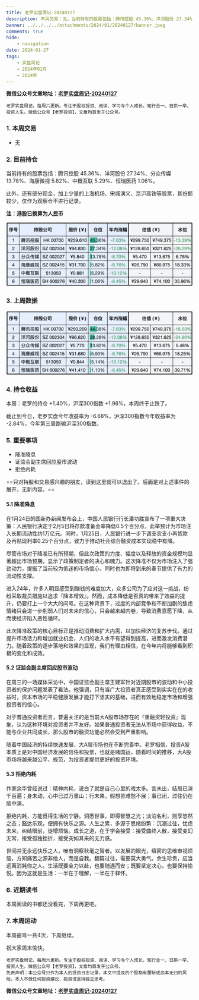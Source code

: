 ```yaml
---
title: 老罗实盘周记-20240127
description: 本周交易：无。当前持有的股票包括：腾讯控股 45.36%、洋河股份 27.34%、分众传媒 13.78%、海康微视 5.82%、中概互联 5.29%、恒瑞医药 1.06%。此外，还有部分现金，加上少量的上海机场、宋城演义、京沪高铁等股票，其份额较少，仅作为观察仓不进行记录。本周：老罗的持仓 +1.40%，沪深300指数 +1.96%，本周终于止跌了。截止到今日，老罗实盘今年收益率为 -6.68%，沪深300指数今年收益率为 -2.84%，今年第三周跑输沪深300指数。
banner: ../../../../attachments/2024/01/20240127/banner.jpeg
comments: true
hide:
    - navigation
date: 2024-01-27
tags:
    - 实盘周记
    - 2024年01月
    - 2024年
---
```


__微信公众号文章地址：[老罗实盘周记-20240127](https://mp.weixin.qq.com/s/AFPLv5vGKxsYR3wiypTdHw)__

```
老罗实盘周记，每周六更新。专注于股权投资、阅读、学习与个人成长，知行合一、日拱一卒、投资人生。微信公众号【老罗投资】，文章均首发于公众号。
```

### 1. 本周交易

+ 无

### 2. 目前持仓

当前持有的股票包括：腾讯控股 45.36%、洋河股份 27.34%、分众传媒 13.78%、海康微视 5.82%、中概互联 5.29%、恒瑞医药 1.06%。

此外，还有部分现金，加上少量的上海机场、宋城演义、京沪高铁等股票，其份额较少，仅作为观察仓不进行记录。

**注：港股已换算为人民币**

![目前持仓](../../../attachments/2024/01/20240127/1.jpg)

### 3. 上周数据

![上周数据](../../../attachments/2024/01/20240127/2.jpg)

### 4. 持仓收益

本周：老罗的持仓 <span class="red">+1.40%</span>，沪深300指数 <span class="red">+1.96%</span>，本周终于止跌了。

截止到今日，老罗实盘今年收益率为 <span class="green">-6.68%</span>，沪深300指数今年收益率为 <span class="green">-2.84%</span>，今年第三周跑输沪深300指数。

### 5. 重要事项

+ 降准降息
+ 证监会副主席回应股市波动
+ 拒绝内耗

==只对持股和交易感兴趣的朋友，读到这里就可以退出了。后面是对上述事件的展开，无新内容。==

#### 5.1 降准降息

在1月24日的国新办新闻发布会上，中国人民银行行长潘功胜宣布了一项重大决策：人民银行决定于2月5日将存款准备金率降低0.5个百分点，此举预计为市场注入长期流动性约1万亿元。同时，1月25日，人民银行进一步下调支农支小再贷款及再贴现利率0.25个百分点，致力于推动社会综合融资成本实现稳中有降。

尽管市场对于降准已有所预期，但此次政策的力度、幅度以及释放的资金规模均显著超出市场预期，显示了政策制定者的决心和魄力。这次降准不仅为市场注入了强劲动力，提振了当前较为低迷的市场信心，同时也为即将到来的春节提供了有力的流动性支撑。

进入24年，许多人明显感受到赚钱的难度加大，众多公司为了应对这一挑战，纷纷采取裁员措施以追求『降本增效』。然而，成本降低是否真的带来了效益的提升，仍要打上一个大大的问号。在这种背景下，过度的内部竞争和不断加剧的焦虑情绪只会进一步削弱人们对未来的信心，只会越来越内卷，导致消费意愿下降，从而使经济陷入恶性循环。

此次降准政策的核心目标正是推动消费和扩大内需，以加快经济的复苏步伐。通过提升市场活力和增加就业机会，人们的收入水平有望得到提高，进而激发消费潜力。随着政策的逐步落地和效果的显现，我们有理由相信，在今年内将能够看到积极的变化和成效。

#### 5.2 证监会副主席回应股市波动

在周三的一场媒体采访中，中国证监会副主席王建军针对近期股市的波动和中小投资者的保护问题发表了看法。他强调，只有当广大投资者真正感受到实实在在的收益时，资本市场的平稳健康发展才能打下坚实的基础，进而有效地稳定市场和增强投资者的信心。

对于普通投资者而言，普遍关注的是当前大A股市场存在的『重融资轻投资』现象，认为这种环境对投资者并不友好。如果普通投资者无法从市场中获得收益，不能与企业共同成长，那么股市的融资功能必然会受到严重影响。

随着中国经济的持续快速发展，大A股市场也在不断完善中。老罗相信，投资A股本质上是对中国经济发展的信任和投票，也就是赌国运，随着时间的推移，大A股市场将越来越公平、规范，为投资者提供更好的投资环境。

#### 5.3 拒绝内耗

作家余华曾经说过：精神内耗，说白了就是自己心里的戏太多。言未出，结局已演千百遍；身未动，心中已过万重山；行未果，假想苦难愁不展；事已闭，过往仍在脑中演。

拒绝内耗，方能觅得生活的宁静。洞悉世事，即得智慧之光；淡泊名利，则享悠然之态；豁达乐观，便拥有快乐之源。人生之累，多源于思绪纷繁：沉溺过往，忧虑未来，纠结眼前，徒增烦恼。成长之道，在于学会接受：接受曲终人散，接受变幻无常，接受孤独挫折，接受突如其来的无力感。

世间并无永远快乐之人，唯有洞察秋毫之智者。以发展的眼光，缜密的思维审视烦恼，方知痛苦之源非他人，而是自我。翻篇过往，需要莫大勇气。余生珍贵，应当远离消耗你之人。生活既要全力以赴，也要随遇而安；既要坚定决心，也要保持愉悦。因为这就是生活：一半在于理解，一半在于释怀。

### 6. 近期读书

本周阅读的书都还没看完，下周再更吧。

### 7. 本周运动

本周遛弯一共4次，下周继续。

祝大家周末愉快。

```
老罗实盘周记，每周六更新。专注于股权投资、阅读、学习与个人成长，知行合一、日拱一卒、投资人生。微信公众号【老罗投资】，文章均首发于公众号。
免责声明：本公众号只作为本人的投资日志记录，本文中提及的个股都有腰斩或血本无归的风险，本人不做任何投资建议，投资请坚持独立思考。
```

__微信公众号文章地址：[老罗实盘周记-20240127](https://mp.weixin.qq.com/s/AFPLv5vGKxsYR3wiypTdHw)__